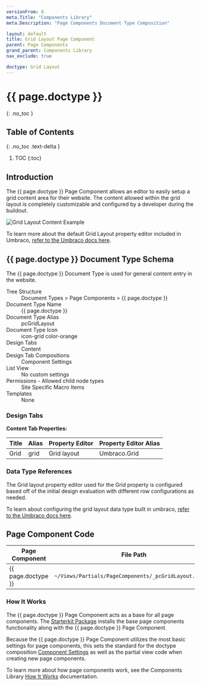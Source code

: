 ```yaml
---
versionFrom: 8
meta.Title: "Components Library"
meta.Description: "Page Components Document Type Composition"

layout: default
title: Grid Layout Page Component
parent: Page Components
grand_parent: Components Library
nav_exclude: true

doctype: Grid Layout
---
```


# {{ page.doctype }}
{: .no_toc }

## Table of Contents
{: .no_toc .text-delta }

1. TOC
{:toc}

## Introduction

The {{ page.doctype }} Page Component allows an editor to easily setup a grid content area for their website. The content allowed within the grid layout is completely customizable and configured by a developer during the buildout.

![Grid Layout Content Example](/Components-Library/v8/images/grid-layout-content-example.gif)

To learn more about the default Grid Layout property editor included in Umbraco, <a href="https://our.umbraco.com/documentation/getting-started/backoffice/property-editors/built-in-property-editors/grid-layout/" target="_blank">refer to the Umbraco docs here</a>.

## {{ page.doctype }} Document Type Schema

The {{ page.doctype }} Document Type is used for general content entry in the website. 

<dl>
    <dt>Tree Structure</dt> <dd>Document Types > Page Components > {{ page.doctype }}</dd>
    <dt>Document Type Name</dt> <dd>{{ page.doctype }}</dd>
    <dt>Document Type Alias</dt> <dd>pcGridLayout</dd>
    <dt>Document Type Icon</dt> <dd>icon-grid color-orange</dd>
    <dt>Design Tabs</dt> <dd>Content</dd>
    <dt>Design Tab Compositions</dt> <dd>Component Settings</dd>
    <dt>List View</dt> <dd>No custom settings</dd>
    <dt>Permissions - Allowed child node types</dt> <dd>Site Specific Macro Items</dd>
    <dt>Templates</dt> <dd>None</dd>
</dl>

### Design Tabs

**Content Tab Properties:**

| Title | Alias | Property Editor | Property Editor Alias |
|-------|-------|---------------|-------------|
| Grid | grid | Grid layout | Umbraco.Grid |

### Data Type References

The Grid layout property editor used for the Grid property is configured based off of the initial design evaluation with different row configurations as needed.

To learn about configuring the grid layout data type built in umbraco, <a href="https://our.umbraco.com/documentation/getting-started/backoffice/property-editors/built-in-property-editors/grid-layout/Configuring-The-Grid-Layout-Datatype" target="_blank">refer to the Umbraco docs here</a>.

## Page Component Code

| Page Component | File Path | Github Link |
|-------|-------|-------|
| {{ page.doctype }} | `~/Views/Partials/PageComponents/_pcGridLayout.cshtml` | [View on Github](https://github.com/bkclerke/MyUmbDocs/blob/master/Starterkit-Package/v8/files/Views/Partials/PageComponents/_pcGridLayout.cshtml) |

### How It Works

The {{ page.doctype }} Page Component acts as a base for all page components. The [Starterkit Package](/Starterkit-Package.html) installs the base page components functionality along with the {{ page.doctype }} Page Component. 

Because the {{ page.doctype }} Page Component utilizes the most basic settings for page components, this sets the standard for the doctype composition [Component Settings](/Starterkit-Package/v8/doctypes/Doctype-Comp-Settings-Schema.html) as well as the partial view code when creating new page components.

To learn more about how page components work, see the Components Library [How It Works](/Components-Library.html#how-it-works) documentation.